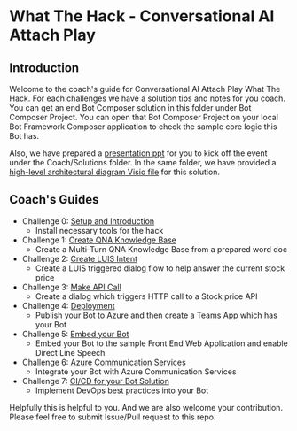
# What The Hack - Conversational AI Attach Play

## Introduction
Welcome to the coach's guide for Conversational AI Attach Play What The Hack. For each challenges we have a solution tips and notes for you coach. You can get an end Bot Composer solution in this folder under Bot Composer Project. You can open that Bot Composer Project on your local Bot Framework Composer application to check the sample core logic this Bot has.

Also, we have prepared a [presentation ppt](https://github.com/microsoft/WhatTheHack/blob/master/030-ConversationalAI/Coach/Solutions/FSIBotAttachPlayProgram.pptx?raw=true) for you to kick off the event under the Coach/Solutions folder. In the same folder, we have provided a [high-level architectural diagram Visio file](https://github.com/microsoft/WhatTheHack/blob/master/030-ConversationalAI/Coach/Solutions/ArchitecturalDiagram.vsdx?raw=true) for this solution.

## Coach's Guides
 - Challenge 0: [Setup and Introduction](./Solution-0.md)
    * Install necessary tools for the hack
 - Challenge 1: [Create QNA Knowledge Base](./Solution-1.md)
    * Create a Multi-Turn QNA Knowledge Base from a prepared word doc
 - Challenge 2: [Create LUIS Intent](./Solution-2.md)
    * Create a LUIS triggered dialog flow to help answer the current stock price
 - Challenge 3: [Make API Call](./Solution-3.md) 
    * Create a dialog which triggers HTTP call to a Stock price API
 - Challenge 4: [Deployment](./Solution-4.md) 
    * Publish your Bot to Azure and then create a Teams App which has your Bot
 - Challenge 5: [Embed your Bot](./Solution-5.md)
    * Embed your Bot to the sample Front End Web Application and enable Direct Line Speech 
 - Challenge 6: [Azure Communication Services](./Solution-6.md) 
    * Integrate your Bot with Azure Communication Services 
 - Challenge 7: [CI/CD for your Bot Solution](./Solution-7.md) 
    * Implement DevOps best practices into your Bot 



 Helpfully this is helpful to you. And we are also welcome your contribution. Please feel free to submit Issue/Pull request to this repo. 
